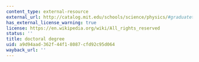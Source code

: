 ```yaml
---
content_type: external-resource
external_url: http://catalog.mit.edu/schools/science/physics/#graduatetext
has_external_license_warning: true
license: https://en.wikipedia.org/wiki/All_rights_reserved
status: ''
title: doctoral degree
uid: a9d94aad-362f-44f1-8087-cfd92c95d064
wayback_url: ''
---
```

